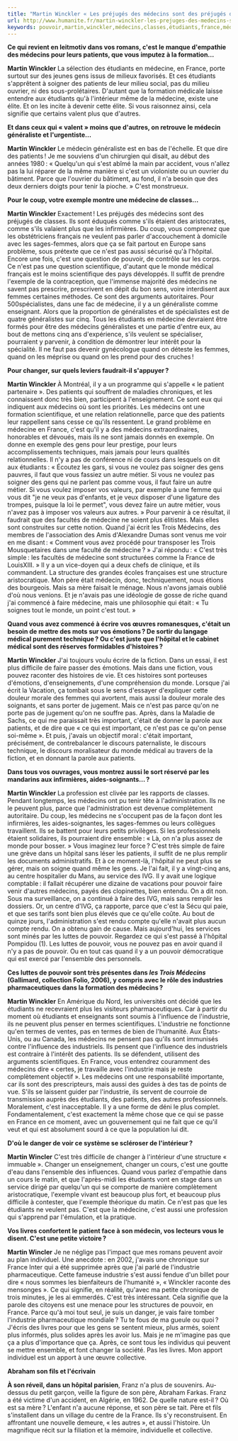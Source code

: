 ```yaml
---
title: "Martin Winckler « Les préjugés des médecins sont des préjugés de classes »"
url: http://www.humanite.fr/martin-winckler-les-prejuges-des-medecins-sont-des-prejuges-de-classes-610430
keywords: pouvoir,martin,winckler,médecins,classes,étudiants,france,médecine,préjugés,patients,cest,faire
---
```

**Ce qui revient en leitmotiv dans vos romans, c'est le manque d'empathie des médecins pour leurs patients, que vous imputez à la formation...**

**Martin Winckler** La sélection des étudiants en médecine, en France, porte surtout sur des jeunes gens issus de milieux favorisés. Et ces étudiants s'apprêtent à soigner des patients de leur milieu social, pas du milieu ouvrier, ni des sous-prolétaires. D'autant que la formation médicale laisse entendre aux étudiants qu'à l'intérieur même de la médecine, existe une élite. Et on les incite à devenir cette élite. Si vous raisonnez ainsi, cela signifie que certains valent plus que d'autres.

**Et dans ceux qui « valent » moins que d'autres, on retrouve le médecin généraliste et l'urgentiste...**

**Martin Winckler** Le médecin généraliste est en bas de l'échelle. Et que dire des patients ! Je me souviens d'un chirurgien qui disait, au début des années 1980 : « Quelqu'un qui s'est abîmé la main par accident, vous n'allez pas la lui réparer de la même manière si c'est un violoniste ou un ouvrier du bâtiment. Parce que l'ouvrier du bâtiment, au fond, il n'a besoin que des deux derniers doigts pour tenir la pioche. » C'est monstrueux.

**Pour le coup, votre exemple montre une médecine de classes...**

**Martin Winckler** Exactement ! Les préjugés des médecins sont des préjugés de classes. Ils sont éduqués comme s'ils étaient des aristocrates, comme s'ils valaient plus que les infirmières. Du coup, vous comprenez que les obstétriciens français ne veulent pas parler d'accouchement à domicile avec les sages-femmes, alors que ça se fait partout en Europe sans problème, sous prétexte que ce n'est pas aussi sécurisé qu'à l'hôpital. Encore une fois, c'est une question de pouvoir, de contrôle sur les corps. Ce n'est pas une question scientifique, d'autant que le monde médical français est le moins scientifique des pays développés. Il suffit de prendre l'exemple de la contraception, que l'immense majorité des médecins ne savent pas prescrire, prescrivent en dépit du bon sens, voire interdisent aux femmes certaines méthodes. Ce sont des arguments autoritaires. Pour 500spécialistes, dans une fac de médecine, il y a un généraliste comme enseignant. Alors que la proportion de généralistes et de spécialistes est de quatre généralistes sur cinq. Tous les étudiants en médecine devraient être formés pour être des médecins généralistes et une partie d'entre eux, au bout de mettons cinq ans d'expérience, s'ils veulent se spécialiser, pourraient y parvenir, à condition de démontrer leur intérêt pour la spécialité. Il ne faut pas devenir gynécologue quand on déteste les femmes, quand on les méprise ou quand on les prend pour des cruches !

**Pour changer, sur quels leviers faudrait-il s'appuyer ?**

**Martin Winckler** À Montréal, il y a un programme qui s'appelle « le patient partenaire ». Des patients qui souffrent de maladies chroniques, et les connaissent donc très bien, participent à l'enseignement. Ce sont eux qui indiquent aux médecins où sont les priorités. Les médecins ont une formation scientifique, et une relation relationnelle, parce que des patients leur rappellent sans cesse ce qu'ils ressentent. Le grand problème en médecine en France, c'est qu'il y a des médecins extraordinaires, honorables et dévoués, mais ils ne sont jamais donnés en exemple. On donne en exemple des gens pour leur prestige, pour leurs accomplissements techniques, mais jamais pour leurs qualités relationnelles. Il n'y a pas de conférence ni de cours dans lesquels on dit aux étudiants : « Écoutez les gars, si vous ne voulez pas soigner des gens pauvres, il faut que vous fassiez un autre métier. Si vous ne voulez pas soigner des gens qui ne parlent pas comme vous, il faut faire un autre métier. Si vous voulez imposer vos valeurs, par exemple à une femme qui vous dit "je ne veux pas d'enfants, et je veux disposer d'une ligature des trompes, puisque la loi le permet", vous devez faire un autre métier, vous n'avez pas à imposer vos valeurs aux autres. » Pour parvenir à ce résultat, il faudrait que des facultés de médecine ne soient plus élitistes. Mais elles sont construites sur cette notion. Quand j'ai écrit les Trois Médecins, des membres de l'association des Amis d'Alexandre Dumas sont venus me voir en me disant : « Comment vous avez procédé pour transposer les Trois Mousquetaires dans une faculté de médecine ? » J'ai répondu : « C'est très simple : les facultés de médecine sont structurées comme la France de LouisXIII. » Il y a un vice-doyen qui a deux chefs de clinique, et ils commandent. La structure des grandes écoles françaises est une structure aristocratique. Mon père était médecin, donc, techniquement, nous étions des bourgeois. Mais sa mère faisait le ménage. Nous n'avons jamais oublié d'où nous venions. Et je n'avais pas une idéologie de gosse de riche quand j'ai commencé à faire médecine, mais une philosophie qui était : « Tu soignes tout le monde, un point c'est tout. »

**Quand vous avez commencé à écrire vos œuvres romanesques, c'était un besoin de mettre des mots sur vos émotions ? De sortir du langage médical purement technique ? Ou c'est juste que l'hôpital et le cabinet médical sont des réserves formidables d'histoires ?**

**Martin Winckler** J'ai toujours voulu écrire de la fiction. Dans un essai, il est plus difficile de faire passer des émotions. Mais dans une fiction, vous pouvez raconter des histoires de vie. Et ces histoires sont porteuses d'émotions, d'enseignements, d'une compréhension du monde. Lorsque j'ai écrit la Vacation, ça tombait sous le sens d'essayer d'expliquer cette douleur morale des femmes qui avortent, mais aussi la douleur morale des soignants, et sans porter de jugement. Mais ce n'est pas parce qu'on ne porte pas de jugement qu'on ne souffre pas. Après, dans la Maladie de Sachs, ce qui me paraissait très important, c'était de donner la parole aux patients, et de dire que « ce qui est important, ce n'est pas ce qu'on pense soi-même ». Et puis, j'avais un objectif moral : c'était important, précisément, de contrebalancer le discours paternaliste, le discours technique, le discours moralisateur du monde médical au travers de la fiction, et en donnant la parole aux patients.

**Dans tous vos ouvrages, vous montrez aussi le sort réservé par les mandarins aux infirmières, aides-soignants... ?**

**Martin Winckler** La profession est clivée par les rapports de classes. Pendant longtemps, les médecins ont pu tenir tête à l'administration. Ils ne le peuvent plus, parce que l'administration est devenue complètement autoritaire. Du coup, les médecins ne s'occupent pas de la façon dont les infirmières, les aides-soignantes, les sages-femmes ou leurs collègues travaillent. Ils se battent pour leurs petits privilèges. Si les professionnels étaient solidaires, ils pourraient dire ensemble : « Là, on n'a plus assez de monde pour bosser. » Vous imaginez leur force ? C'est très simple de faire une grève dans un hôpital sans léser les patients, il suffit de ne plus remplir les documents administratifs. Et à ce moment-là, l'hôpital ne peut plus se gérer, mais on soigne quand même les gens. Je l'ai fait, il y a vingt-cinq ans, au centre hospitalier du Mans, au service des IVG. Il y avait une logique comptable : il fallait récupérer une dizaine de vacations pour pouvoir faire venir d'autres médecins, payés des clopinettes, bien entendu. On a dit non. Sous ma surveillance, on a continué à faire des IVG, mais sans remplir les dossiers. Or, un centre d'IVG, ça rapporte, parce que c'est la Sécu qui paie, et que ses tarifs sont bien plus élevés que ce qu'elle coûte. Au bout de quinze jours, l'administration s'est rendu compte qu'elle n'avait plus aucun compte rendu. On a obtenu gain de cause. Mais aujourd'hui, les services sont minés par les luttes de pouvoir. Regardez ce qui s'est passé à l'hôpital Pompidou (1). Les luttes de pouvoir, vous ne pouvez pas en avoir quand il n'y a pas de pouvoir. Ou en tout cas quand il y a un pouvoir démocratique qui est exercé par l'ensemble des personnels.

**Ces luttes de pouvoir sont très présentes dans *les Trois Médecins* (Gallimard, collection Folio, 2006), y compris avec le rôle des industries pharmaceutiques dans la formation des médecins ?**

**Martin Winckler** En Amérique du Nord, les universités ont décidé que les étudiants ne recevraient plus les visiteurs pharmaceutiques. Car à partir du moment où étudiants et enseignants sont soumis à l'influence de l'industrie, ils ne peuvent plus penser en termes scientifiques. L'industrie ne fonctionne qu'en termes de ventes, pas en termes de bien de l'humanité. Aux États-Unis, ou au Canada, les médecins ne pensent pas qu'ils sont immunisés contre l'influence des industriels. Ils pensent que l'influence des industriels est contraire à l'intérêt des patients. Ils se défendent, utilisent des arguments scientifiques. En France, vous entendrez couramment des médecins dire « certes, je travaille avec l'industrie mais je reste complètement objectif ». Les médecins ont une responsabilité importante, car ils sont des prescripteurs, mais aussi des guides à des tas de points de vue. S'ils se laissent guider par l'industrie, ils servent de courroie de transmission auprès des étudiants, des patients, des autres professionnels. Moralement, c'est inacceptable. Il y a une forme de déni le plus complet. Fondamentalement, c'est exactement la même chose que ce qui se passe en France en ce moment, avec un gouvernement qui ne fait que ce qu'il veut et qui est absolument sourd à ce que la population lui dit.

**D'où le danger de voir ce système se scléroser de l'intérieur ?**

**Martin Wincler** C'est très difficile de changer à l'intérieur d'une structure « immuable ». Changer un enseignement, changer un cours, c'est une goutte d'eau dans l'ensemble des influences. Quand vous parlez d'empathie dans un cours le matin, et que l'après-midi les étudiants vont en stage dans un service dirigé par quelqu'un qui se comporte de manière complètement aristocratique, l'exemple vivant est beaucoup plus fort, et beaucoup plus difficile à contester, que l'exemple théorique du matin. Ce n'est pas que les étudiants ne veulent pas. C'est que la médecine, c'est aussi une profession qui s'apprend par l'émulation, et la pratique.

**Vos livres confortent le patient face à son médecin, vos lecteurs vous le disent. C'est une petite victoire ?**

**Martin Wincler** Je ne néglige pas l'impact que mes romans peuvent avoir au plan individuel. Une anecdote : en 2002, j'avais une chronique sur France Inter qui a été supprimée après que j'ai parlé de l'industrie pharmaceutique. Cette fameuse industrie s'est aussi fendue d'un billet pour dire « nous sommes les bienfaiteurs de l'humanité », « Winckler raconte des mensonges ». Ce qui signifie, en réalité, qu'avec ma petite chronique de trois minutes, je les ai emmerdés. C'est très intéressant. Cela signifie que la parole des citoyens est une menace pour les structures de pouvoir, en France. Parce qu'à moi tout seul, je suis un danger, je vais faire tomber l'industrie pharmaceutique mondiale ? Tu te fous de ma gueule ou quoi ? J'écris des livres pour que les gens se sentent mieux, plus armés, soient plus informés, plus solides après les avoir lus. Mais je ne m'imagine pas que ça a plus d'importance que ça. Après, ce sont tous les individus qui peuvent se mettre ensemble, et font changer la société. Pas les livres. Mon apport individuel est un apport à une œuvre collective.

**Abraham son fils et l\'écrivain**

**À son réveil, dans un hôpital parisien**, Franz n'a plus de souvenirs. Au-dessus du petit garçon, veille la figure de son père, Abraham Farkas. Franz a été victime d'un accident, en Algérie, en 1962. De quelle nature est-il ? Où est sa mère ? L'enfant n'a aucune réponse, et son père se tait. Père et fils s'installent dans un village du centre de la France. Ils s'y reconstruisent. En affrontant une nouvelle demeure, « les autres », et aussi l'histoire. Un magnifique récit sur la filiation et la mémoire, individuelle et collective.
